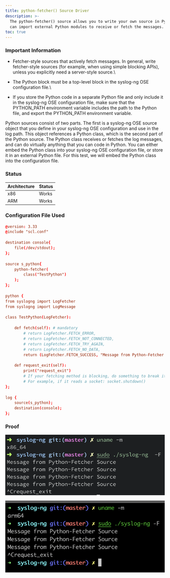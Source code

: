 ```yaml
---
title: python-fetcher() Source Driver
description: >-
  The python-fetcher() source allows you to write your own source in Python. You
  can import external Python modules to receive or fetch the messages.
toc: true
---
```


### Important Information <a href="#important-information" id="important-information"></a>

* Fetcher-style sources that actively fetch messages. In general, write fetcher-style sources (for example, when using simple blocking APIs), unless you explicitly need a server-style source.\

* The Python block must be a top-level block in the syslog-ng OSE configuration file.\

* If you store the Python code in a separate Python file and only include it in the syslog-ng OSE configuration file, make sure that the PYTHON\_PATH environment variable includes the path to the Python file, and export the PYTHON\_PATH environment variable.

Python sources consist of two parts. The first is a syslog-ng OSE source object that you define in your syslog-ng OSE configuration and use in the log path. This object references a Python class, which is the second part of the Python source. The Python class receives or fetches the log messages, and can do virtually anything that you can code in Python. You can either embed the Python class into your syslog-ng OSE configuration file, or store it in an external Python file. For this test, we will embed the Python class into the configuration file.

### Status <a href="#status" id="status"></a>

| Architecture | Status |
| ------------ | ------ |
| x86          | Works  |
| ARM          | Works  |

### Configuration File Used <a href="#configuration-file-used" id="configuration-file-used"></a>

```conf
@version: 3.33
@include "scl.conf"

destination console{
    file(/dev/stdout);
};

source s_python{
    python-fetcher(
        class("TestPython")
    );
};

python {
from syslogng import LogFetcher
from syslogng import LogMessage

class TestPython(LogFetcher):

    def fetch(self): # mandatory
        # return LogFetcher.FETCH_ERROR,
        # return LogFetcher.FETCH_NOT_CONNECTED,
        # return LogFetcher.FETCH_TRY_AGAIN,
        # return LogFetcher.FETCH_NO_DATA,
        return (LogFetcher.FETCH_SUCCESS, "Message from Python-Fetcher Source")

    def request_exit(self):
        print("request_exit")
        # If your fetching method is blocking, do something to break it
        # For example, if it reads a socket: socket.shutdown()
};

log {
    source(s_python);
    destination(console);
};
```

### Proof

![python-fetcher() source tested on macOS (x86)](</assets/images/Screenshot 2021-08-16 at 1.51.48 AM.png>)

![python-fetcher() source tested on macOS (x86)](</assets/images/Screen Shot 2021-08-16 at 1.52.45 AM.png>)
